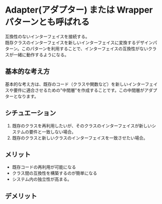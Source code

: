 # Adapter(アダプター) または Wrapperパターンとも呼ばれる

互換性のないインターフェイスを接続する。  
既存クラスのインターフェイスを新しいインターフェイスに変換するデザインパターン。このパターンを利用することで、インターフェイスの互換性がないクラスが一緒に動作するようになる。

## 基本的な考え方

基本的な考え方は、既存のコード（クラスや関数など）を新しいインターフェイスや要件に適合させるための"中間層"を作成することです。この中間層がアダプターとなります。

## シチュエーション

1. 既存のクラスを再利用したいが、そのクラスのインターフェイスが新しいシステムの要件と一致しない場合。
2. 既存のクラスと新しいクラスのインターフェイスを一致させたい場合。

## メリット

- 既存コードの再利用が可能になる
- クラス間の互換性を構築するのが簡単になる
- システム内の独立性が高まる。

## デメリット

